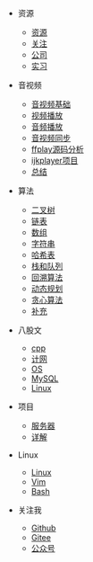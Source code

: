 - 资源
  - [资源](资源/资源.md)
  - [关注](资源/关注.md)
  - [公司](资源/公司.md)
  - [实习](资源/实习.md)

- 音视频
  - [音视频基础](音视频/音视频基础.md)
  - [视频播放](音视频/视频播放.md)
  - [音频播放](音视频/音频播放.md)
  - [音视频同步](音视频/音视频同步.md)
  - [ffplay源码分析](音视频/ffplay源码分析.md)
  - [ijkplayer项目](音视频/ijkplayer项目.md)
  - [总结](音视频/总结.md)

- 算法
  - [二叉树](算法/二叉树.md)
  - [链表](算法/链表.md)
  - [数组](算法/数组.md)
  - [字符串](算法/字符串.md)
  - [哈希表](算法/哈希表.md)
  - [栈和队列](算法/栈和队列.md)
  - [回溯算法](算法/回溯算法.md)
  - [动态规划](算法/动态规划.md)
  - [贪心算法](算法/贪心算法.md)
  - [补充](算法/补充.md)

- 八股文
  - [cpp](八股文/cpp.md)
  - [计网](八股文/计算机网络.md)
  - [OS](八股文/操作系统.md)
  - [MySQL](八股文/MySQL.md)
  - [Linux](八股文/Linux.md)

- 项目
  - [服务器](项目/webserver项目.md)
  - [详解](项目/webserver代码详解.md)

- Linux
  - [Linux](Linux/Linux.md)
  - [Vim](Linux/Vim.md)
  - [Bash](Linux/Bash.md)

- 关注我
  - [Github](https://github.com/CARLOSGP2021)
  - [Gitee](https://gitee.com/gp21)
  - [公众号](https://mp.weixin.qq.com/s/7g-udFr5KpgzbG0ly7IExw)
